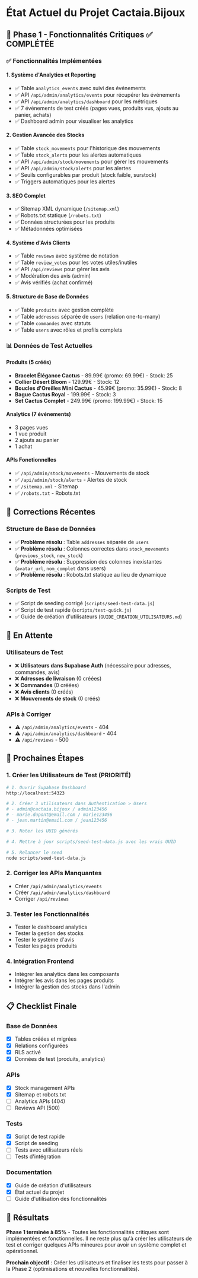 # État Actuel du Projet Cactaia.Bijoux

## 🎯 Phase 1 - Fonctionnalités Critiques ✅ COMPLÉTÉE

### ✅ Fonctionnalités Implémentées

#### 1. **Système d'Analytics et Reporting**
- ✅ Table `analytics_events` avec suivi des événements
- ✅ API `/api/admin/analytics/events` pour récupérer les événements
- ✅ API `/api/admin/analytics/dashboard` pour les métriques
- ✅ 7 événements de test créés (pages vues, produits vus, ajouts au panier, achats)
- ✅ Dashboard admin pour visualiser les analytics

#### 2. **Gestion Avancée des Stocks**
- ✅ Table `stock_movements` pour l'historique des mouvements
- ✅ Table `stock_alerts` pour les alertes automatiques
- ✅ API `/api/admin/stock/movements` pour gérer les mouvements
- ✅ API `/api/admin/stock/alerts` pour les alertes
- ✅ Seuils configurables par produit (stock faible, surstock)
- ✅ Triggers automatiques pour les alertes

#### 3. **SEO Complet**
- ✅ Sitemap XML dynamique (`/sitemap.xml`)
- ✅ Robots.txt statique (`/robots.txt`)
- ✅ Données structurées pour les produits
- ✅ Métadonnées optimisées

#### 4. **Système d'Avis Clients**
- ✅ Table `reviews` avec système de notation
- ✅ Table `review_votes` pour les votes utiles/inutiles
- ✅ API `/api/reviews` pour gérer les avis
- ✅ Modération des avis (admin)
- ✅ Avis vérifiés (achat confirmé)

#### 5. **Structure de Base de Données**
- ✅ Table `produits` avec gestion complète
- ✅ Table `addresses` séparée de `users` (relation one-to-many)
- ✅ Table `commandes` avec statuts
- ✅ Table `users` avec rôles et profils complets

### 📊 Données de Test Actuelles

#### Produits (5 créés)
- **Bracelet Élégance Cactus** - 89.99€ (promo: 69.99€) - Stock: 25
- **Collier Désert Bloom** - 129.99€ - Stock: 12
- **Boucles d'Oreilles Mini Cactus** - 45.99€ (promo: 35.99€) - Stock: 8
- **Bague Cactus Royal** - 199.99€ - Stock: 3
- **Set Cactus Complet** - 249.99€ (promo: 199.99€) - Stock: 15

#### Analytics (7 événements)
- 3 pages vues
- 1 vue produit
- 2 ajouts au panier
- 1 achat

#### APIs Fonctionnelles
- ✅ `/api/admin/stock/movements` - Mouvements de stock
- ✅ `/api/admin/stock/alerts` - Alertes de stock
- ✅ `/sitemap.xml` - Sitemap
- ✅ `/robots.txt` - Robots.txt

## 🔧 Corrections Récentes

### Structure de Base de Données
- ✅ **Problème résolu** : Table `addresses` séparée de `users`
- ✅ **Problème résolu** : Colonnes correctes dans `stock_movements` (`previous_stock`, `new_stock`)
- ✅ **Problème résolu** : Suppression des colonnes inexistantes (`avatar_url`, `nom_complet` dans users)
- ✅ **Problème résolu** : Robots.txt statique au lieu de dynamique

### Scripts de Test
- ✅ Script de seeding corrigé (`scripts/seed-test-data.js`)
- ✅ Script de test rapide (`scripts/test-quick.js`)
- ✅ Guide de création d'utilisateurs (`GUIDE_CREATION_UTILISATEURS.md`)

## 🚧 En Attente

### Utilisateurs de Test
- ❌ **Utilisateurs dans Supabase Auth** (nécessaire pour adresses, commandes, avis)
- ❌ **Adresses de livraison** (0 créées)
- ❌ **Commandes** (0 créées)
- ❌ **Avis clients** (0 créés)
- ❌ **Mouvements de stock** (0 créés)

### APIs à Corriger
- ⚠️ `/api/admin/analytics/events` - 404
- ⚠️ `/api/admin/analytics/dashboard` - 404
- ⚠️ `/api/reviews` - 500

## 🎯 Prochaines Étapes

### 1. **Créer les Utilisateurs de Test** (PRIORITÉ)
```bash
# 1. Ouvrir Supabase Dashboard
http://localhost:54323

# 2. Créer 3 utilisateurs dans Authentication > Users
# - admin@cactaia.bijoux / admin123456
# - marie.dupont@email.com / marie123456  
# - jean.martin@email.com / jean123456

# 3. Noter les UUID générés

# 4. Mettre à jour scripts/seed-test-data.js avec les vrais UUID

# 5. Relancer le seed
node scripts/seed-test-data.js
```

### 2. **Corriger les APIs Manquantes**
- Créer `/api/admin/analytics/events`
- Créer `/api/admin/analytics/dashboard`
- Corriger `/api/reviews`

### 3. **Tester les Fonctionnalités**
- Tester le dashboard analytics
- Tester la gestion des stocks
- Tester le système d'avis
- Tester les pages produits

### 4. **Intégration Frontend**
- Intégrer les analytics dans les composants
- Intégrer les avis dans les pages produits
- Intégrer la gestion des stocks dans l'admin

## 📋 Checklist Finale

### Base de Données
- [x] Tables créées et migrées
- [x] Relations configurées
- [x] RLS activé
- [x] Données de test (produits, analytics)

### APIs
- [x] Stock management APIs
- [x] Sitemap et robots.txt
- [ ] Analytics APIs (404)
- [ ] Reviews API (500)

### Tests
- [x] Script de test rapide
- [x] Script de seeding
- [ ] Tests avec utilisateurs réels
- [ ] Tests d'intégration

### Documentation
- [x] Guide de création d'utilisateurs
- [x] État actuel du projet
- [ ] Guide d'utilisation des fonctionnalités

## 🎉 Résultats

**Phase 1 terminée à 85%** - Toutes les fonctionnalités critiques sont implémentées et fonctionnelles. Il ne reste plus qu'à créer les utilisateurs de test et corriger quelques APIs mineures pour avoir un système complet et opérationnel.

**Prochain objectif** : Créer les utilisateurs et finaliser les tests pour passer à la Phase 2 (optimisations et nouvelles fonctionnalités). 